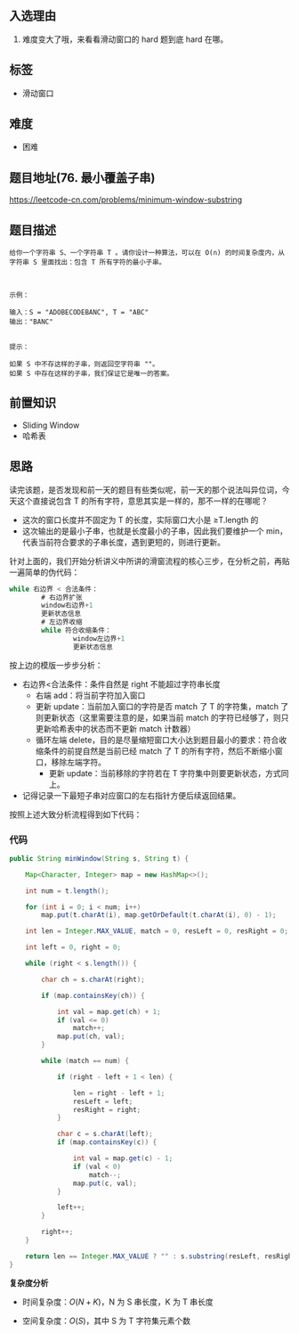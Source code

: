 ## 入选理由

1. 难度变大了哦，来看看滑动窗口的 hard 题到底 hard 在哪。

## 标签

- 滑动窗口

## 难度

- 困难

## 题目地址(76. 最小覆盖子串)

https://leetcode-cn.com/problems/minimum-window-substring

## 题目描述

```
给你一个字符串 S、一个字符串 T 。请你设计一种算法，可以在 O(n) 的时间复杂度内，从字符串 S 里面找出：包含 T 所有字符的最小子串。



示例：

输入：S = "ADOBECODEBANC", T = "ABC"
输出："BANC"


提示：

如果 S 中不存这样的子串，则返回空字符串 ""。
如果 S 中存在这样的子串，我们保证它是唯一的答案。
```

## 前置知识

- Sliding Window
- 哈希表

## 思路

读完该题，是否发现和前一天的题目有些类似呢，前一天的那个说法叫异位词，今天这个直接说包含 T 的所有字符，意思其实是一样的，那不一样的在哪呢？

- 这次的窗口长度并不固定为 T 的长度，实际窗口大小是 ≥T.length 的
- 这次输出的是最小子串，也就是长度最小的子串，因此我们要维护一个 min，代表当前符合要求的子串长度，遇到更短的，则进行更新。

针对上面的，我们开始分析讲义中所讲的滑窗流程的核心三步，在分析之前，再贴一遍简单的伪代码：

```java
while 右边界 < 合法条件：
		# 右边界扩张
		window右边界+1
		更新状态信息
		# 左边界收缩
		while 符合收缩条件：
				window左边界+1
				更新状态信息
```

按上边的模版一步步分析：

- 右边界<合法条件：条件自然是 right 不能超过字符串长度
  - 右端 add：将当前字符加入窗口
  - 更新 update：当前加入窗口的字符是否 match 了 T 的字符集，match 了则更新状态（这里需要注意的是，如果当前 match 的字符已经够了，则只更新哈希表中的状态而不更新 match 计数器）
  - 循环左端 delete，目的是尽量缩短窗口大小达到题目最小的要求：符合收缩条件的前提自然是当前已经 match 了 T 的所有字符，然后不断缩小窗口，移除左端字符。
    - 更新 update：当前移除的字符若在 T 字符集中则要更新状态，方式同上。
- 记得记录一下最短子串对应窗口的左右指针方便后续返回结果。

按照上述大致分析流程得到如下代码：

### 代码

```java
public String minWindow(String s, String t) {

    Map<Character, Integer> map = new HashMap<>();

    int num = t.length();

    for (int i = 0; i < num; i++)
        map.put(t.charAt(i), map.getOrDefault(t.charAt(i), 0) - 1);

    int len = Integer.MAX_VALUE, match = 0, resLeft = 0, resRight = 0;

    int left = 0, right = 0;

    while (right < s.length()) {

        char ch = s.charAt(right);

        if (map.containsKey(ch)) {

            int val = map.get(ch) + 1;
            if (val <= 0)
                match++;
            map.put(ch, val);
        }

        while (match == num) {

            if (right - left + 1 < len) {

                len = right - left + 1;
                resLeft = left;
                resRight = right;
            }

            char c = s.charAt(left);
            if (map.containsKey(c)) {

                int val = map.get(c) - 1;
                if (val < 0)
                    match--;
                map.put(c, val);
            }

            left++;
        }

        right++;
    }

    return len == Integer.MAX_VALUE ? "" : s.substring(resLeft, resRight + 1);
}
```

**复杂度分析**

- 时间复杂度：$O(N + K)$，N 为 S 串长度，K 为 T 串长度

- 空间复杂度：$O(S)$，其中 S 为 T 字符集元素个数
